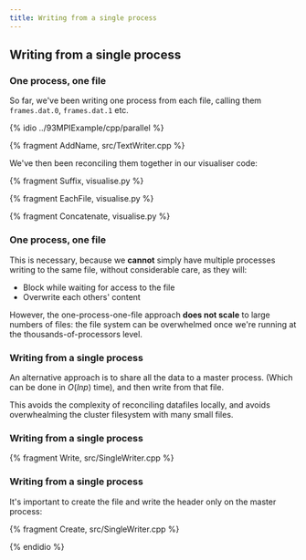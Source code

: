 ```yaml
---
title: Writing from a single process
---
```


## Writing from a single process

### One process, one file

So far, we've been writing one process from each file, calling them
`frames.dat.0`, `frames.dat.1` etc.

{% idio ../93MPIExample/cpp/parallel %}

{% fragment AddName, src/TextWriter.cpp %}


We've then been reconciling them together in our visualiser code:

{% fragment Suffix, visualise.py %}

{% fragment EachFile, visualise.py %}

{% fragment Concatenate, visualise.py %}

### One process, one file

This is necessary, because we **cannot** simply have multiple processes writing to the same file,
without considerable care, as they will:

* Block while waiting for access to the file
* Overwrite each others' content

However, the one-process-one-file approach **does not scale** to large numbers of files: the file system can
be overwhelmed once we're running at the thousands-of-processors level.

### Writing from a single process

An alternative approach is to share all the data to a master process. (Which can be done in $O(ln p)$ time),
and then write from that file.

This avoids the complexity of reconciling datafiles locally, and avoids overwhealming the cluster filesystem
with many small files.

### Writing from a single process

{% fragment Write, src/SingleWriter.cpp %}

### Writing from a single process

It's important to create the file and write the header only on the master process:

{% fragment Create, src/SingleWriter.cpp %}

{% endidio %}
